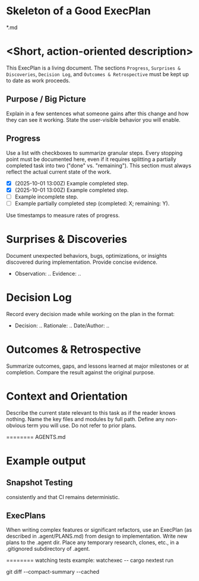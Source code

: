 # Skeleton of a Good ExecPlan
*.md

# <Short, action-oriented description>

This ExecPlan is a living document. The sections `Progress`, `Surprises & Discoveries`, `Decision Log`, and `Outcomes & Retrospective` must be kept up to date as work proceeds.

## Purpose / Big Picture

Explain in a few sentences what someone gains after this change and how they can see it working. State the user-visible behavior you will enable.

## Progress

Use a list with checkboxes to summarize granular steps. Every stopping point must be documented here, even if it requires splitting a partially completed task into two ("done" vs. "remaining"). This section must always reflect the actual current state of the work.

- [x] (2025-10-01 13:00Z) Example completed step.
- [x] (2025-10-01 13:00Z) Example completed step.
- [ ] Example incomplete step.
- [ ] Example partially completed step (completed: X; remaining: Y).

Use timestamps to measure rates of progress.

# Surprises & Discoveries

Document unexpected behaviors, bugs, optimizations, or insights discovered during implementation. Provide concise evidence.

- Observation: ..
  Evidence: ..

# Decision Log

Record every decision made while working on the plan in the format:

- Decision: ..
  Rationale: ..
  Date/Author: ..

# Outcomes & Retrospective

Summarize outcomes, gaps, and lessons learned at major milestones or at completion. Compare the result against the original purpose.

# Context and Orientation

Describe the current state relevant to this task as if the reader knows nothing. Name the key files and modules by full path. Define any non-obvious term you will use. Do not refer to prior plans.


========
AGENTS.md

# Example output
## Snapshot Testing
consistently and that CI remains deterministic.

## ExecPlans
When writing complex features or significant refactors, use an ExecPlan (as described in .agent/PLANS.md) from design to implementation. Write new plans to the .agent dir. Place any temporary research, clones, etc., in a .gitignored subdirectory of .agent.


========
watching tests example:
watchexec -- cargo nextest run

git diff --compact-summary --cached